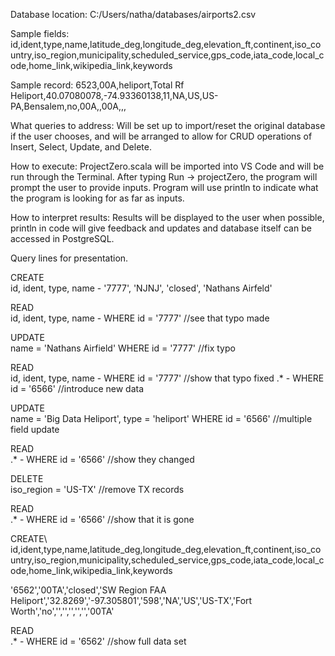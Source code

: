 Database location: C:/Users/natha/databases/airports2.csv

Sample fields: id,ident,type,name,latitude_deg,longitude_deg,elevation_ft,continent,iso_country,iso_region,municipality,scheduled_service,gps_code,iata_code,local_code,home_link,wikipedia_link,keywords

Sample record: 6523,00A,heliport,Total Rf Heliport,40.07080078,-74.93360138,11,NA,US,US-PA,Bensalem,no,00A,,00A,,,

What queries to address: Will be set up to import/reset the original database if the user chooses, and will be arranged to allow for CRUD operations of Insert, Select, Update, and Delete.

How to execute: ProjectZero.scala will be imported into VS Code and will be run through the Terminal. After typing Run -> projectZero, the program will prompt the user to provide inputs. Program will use println to indicate what the program is looking for as far as inputs.

How to interpret results: Results will be displayed to the user when possible, println in code will give feedback and updates and database itself can be accessed in PostgreSQL.

Query lines for presentation.

CREATE\
id, ident, type, name - '7777', 'NJNJ', 'closed', 'Nathans Airfeld'

READ\
id, ident, type, name - WHERE id = '7777' //see that typo made

UPDATE\
name = 'Nathans Airfield' WHERE id = '7777' //fix typo

READ\
id, ident, type, name - WHERE id = '7777' //show that typo fixed .* - WHERE id = '6566' //introduce new data

UPDATE\
name = 'Big Data Heliport', type = 'heliport' WHERE id = '6566' //multiple field update

READ\
.* - WHERE id = '6566' //show they changed

DELETE\
iso_region = 'US-TX' //remove TX records

READ\
.* - WHERE id = '6566' //show that it is gone

CREATE\ id,ident,type,name,latitude_deg,longitude_deg,elevation_ft,continent,iso_country,iso_region,municipality,scheduled_service,gps_code,iata_code,local_code,home_link,wikipedia_link,keywords

'6562','00TA','closed','SW Region FAA Heliport','32.8269','-97.305801','598','NA','US','US-TX','Fort Worth','no','','','','','','00TA'

READ\
.* - WHERE id = '6562' //show full data set

